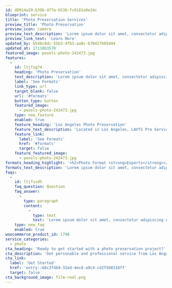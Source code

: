 ```yaml
---
id: d8914a29-b39b-4f7a-b536-fc0181e0e24c
blueprint: service
title: 'Photo Preservation Services'
preview_title: 'Photo Preservation'
preview_icon: camera
preview_text_description: 'Lorem ipsum dolor sit amet, consectetur adipiscing elit, sed do eiusmod tempor incididunt ut labore.'
preview_link_text: 'Learn More'
updated_by: b548c8dc-55b3-4fb3-aa8c-b78417b65d44
updated_at: 1711063570
featured_image: pexels-photo-242473.jpg
features:
  -
    id: ltjfsg74
    heading: 'Photo Preservation'
    text_description: 'Lorem ipsum dolor sit amet, consectetur adipiscing elit, sed do eiusmod tempor incididunt ut labore et dolore magna aliqua. Ut enim ad minim veniam.'
    label: 'See Formats'
    link_type: url
    target_blank: false
    url: '#formats'
    button_type: button
    featured_image:
      - pexels-photo-242473.jpg
    type: new_feature
    enabled: true
    feature_heading: 'Los Angeles Photo Preservation'
    feature_text_description: 'Located in Los Angeles, LAVTS Pro Services provides expert guidance in photo preservation and digitization from a variety of analog formats (see formats below).'
    feature_link:
      label: 'See Formats'
      href: '#formats'
      target: false
    feature_featured_image:
      - pexels-photo-242473.jpg
formats_heading_highlight: '<h2>Photo Format <strong>Experts</strong></h2>'
formats_text_description: 'Lorem ipsum dolor sit amet, consectetur adipiscing elit, sed do eiusmod tempor incididunt ut labore et dolore magna aliqua. Ut enim ad minim veniam.'
faqs:
  -
    id: ltjfszdh
    faq_question: Question
    faq_answer:
      -
        type: paragraph
        content:
          -
            type: text
            text: 'Lorem ipsum dolor sit amet, consectetur adipiscing elit, sed do eiusmod tempor incididunt ut labore et dolore magna aliqua. Ut enim ad minim veniam.'
    type: new_faq
    enabled: true
woocommerce_product_id: 1798
service_categories:
  - photo
cta_heading: 'Ready to get started with a photo preservation project?'
cta_description: 'Get personable and professional service from Los Angeles Video Transfer Service for your next photo preservation project.'
cta_link:
  label: 'Get Started'
  href: 'entry::68c3f4b9-32ed-4ec8-a9c4-cd2f568318ff'
  target: false
cta_background_image: film-reel.png
---
```

